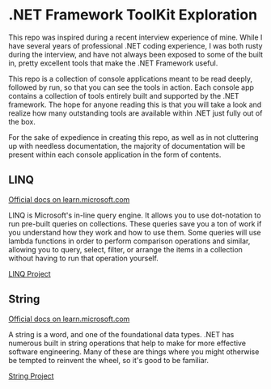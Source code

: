 # .NET Framework ToolKit Exploration

This repo was inspired during a recent interview experience of mine. While I have several years of professional .NET coding experience, I was both rusty during the interview, and have not always been exposed to some of the built in, pretty excellent tools that make the .NET Framework useful.

This repo is a collection of console applications meant to be read deeply, followed by run, so that you can see the tools in action. Each console app contains a collection of tools entirely built and supported by the .NET framework. The hope for anyone reading this is that you will take a look and realize how many outstanding tools are available within .NET just fully out of the box.

For the sake of expedience in creating this repo, as well as in not cluttering up with needless documentation, the majority of documentation will be present within each console application in the form of contents.

## LINQ

[Official docs on learn.microsoft.com](https://learn.microsoft.com/en-us/dotnet/csharp/linq/)

LINQ is Microsoft's in-line query engine. It allows you to use dot-notation to run pre-built queries on collections. These queries save you a ton of work if you understand how they work and how to use them. Some queries will use lambda functions in order to perform comparison operations and similar, allowing you to query, select, filter, or arrange the items in a collection without having to run that operation yourself.

[LINQ Project](/src/LINQ/LINQ.cs)

## String

[Official docs on learn.microsoft.com](https://learn.microsoft.com/en-us/dotnet/api/system.string?view=net-9.0#methods)

A string is a word, and one of the foundational data types. .NET has numerous built in string operations that help to make for more effective software engineering. Many of these are things where you might otherwise be tempted to reinvent the wheel, so it's good to be familiar.

[String Project](/src/String/String.cs)